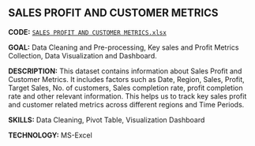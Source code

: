  ## **SALES PROFIT AND CUSTOMER METRICS**

  **CODE:** [`SALES PROFIT AND CUSTOMER METRICS.xlsx`](https://github.com/Amith-shivaramu/PROJECTS_PORTFOLIO/blob/main/Sales%20Profit%20%26%20Customer%20Metrics.xlsx)

  **GOAL:** Data Cleaning and Pre-processing, Key sales and Profit Metrics Collection, Data Visualization and Dashboard.

  **DESCRIPTION:** This dataset contains information about Sales Profit and Customer Metrics. It includes factors such as Date, Region, Sales, Profit, Target 
                   Sales, No. of customers, Sales completion rate, profit completion rate and other relevant information. This helps us to track key sales profit 
                   and customer related metrics across different regions and Time Periods.          

  **SKILLS:** Data Cleaning, Pivot Table, Visualization Dashboard

  **TECHNOLOGY:** MS-Excel
